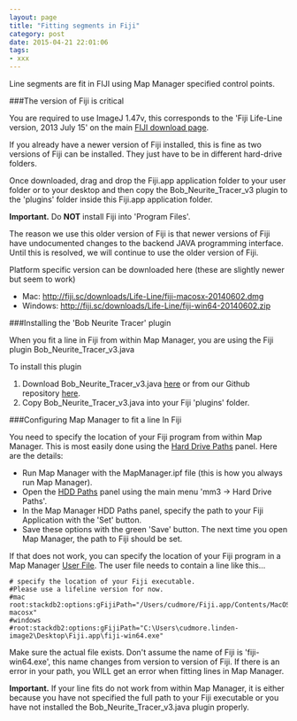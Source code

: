 ```yaml
---
layout: page
title: "Fitting segments in Fiji"
category: post
date: 2015-04-21 22:01:06
tags:
- xxx
---
```

 
Line segments are fit in FIJI using Map Manager specified control points.

###The version of Fiji is critical

You are required to use ImageJ 1.47v, this corresponds to the 'Fiji Life-Line version, 2013 July 15' on the main [FIJI download page][1].

If you already have a newer version of Fiji installed, this is fine as two versions of Fiji can be installed. They just have to be in different hard-drive folders.

Once downloaded, drag and drop the Fiji.app application folder to your user folder or to your desktop and then copy the Bob_Neurite_Tracer_v3 plugin to the 'plugins' folder inside this Fiji.app application folder.

<p class="important"><B>Important.</B> Do <B>NOT</B> install Fiji into 'Program Files'.</p>

The reason we use this older version of Fiji is that newer versions of Fiji have undocumented changes to the backend JAVA programming interface. Until this is resolved, we will continue to use the older version of Fiji.

Platform specific version can be downloaded here (these are slightly newer but seem to work)

 - Mac: http://fiji.sc/downloads/Life-Line/fiji-macosx-20140602.dmg
 - Windows: http://fiji.sc/downloads/Life-Line/fiji-win64-20140602.zip

###Installing the 'Bob Neurite Tracer' plugin

When you fit a line in Fiji from within Map Manager, you are using the Fiji plugin Bob_Neurite_Tracer_v3.java

To install this plugin

 1. Download Bob_Neurite_Tracer_v3.java [here][4] or from our Github repository [here][2].
 2. Copy Bob_Neurite_Tracer_v3.java into your Fiji 'plugins' folder.
 
###Configuring Map Manager to fit a line In Fiji
 
You need to specify the location of your Fiji program from within Map Manager. This is most easily done using the [Hard Drive Paths][5] panel. Here are the details:

 - Run Map Manager with the MapManager.ipf file (this is how you always run Map Manager).
 - Open the [HDD Paths][5] panel using the main menu 'mm3 -> Hard Drive Paths'.
 - In the Map Manager HDD Paths panel, specify the path to your Fiji Application with the 'Set' button.
 - Save these options with the green 'Save' button. The next time you open Map Manager, the path to Fiji should be set.
 
If that does not work, you can specify the location of your Fiji program in a Map Manager [User File][3]. The user file needs to contain a line like this...
 
	# specify the location of your Fiji executable.
	#Please use a lifeline version for now.
	#mac
	root:stackdb2:options:gFijiPath="/Users/cudmore/Fiji.app/Contents/MacOS/Imagej-macosx"
	#windows
	#root:stackdb2:options:gFijiPath="C:\Users\cudmore.linden-image2\Desktop\Fiji.app\fiji-win64.exe"

Make sure the actual file exists. Don't assume the name of Fiji is 'fiji-win64.exe', this name changes from version to version of Fiji. If there is an error in your path, you WILL get an error when fitting lines in Map Manager.

<p class="important"><B>Important.</B> If your line fits do not work from within Map Manager, it is either because you have not specified the full path to your Fiji executable or you have not installed the Bob_Neurite_Tracer_v3.java plugin properly.</p>

[1]: http://fiji.sc/Downloads
[2]: https://github.com/cudmore/bob-fiji-plugins
[3]: /mapmanager/user-files/
[4]: ../images/Bob_Neurite_Tracer_v3.java
[5]: /mapmanager/hdd-paths
